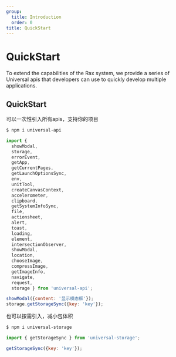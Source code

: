 ```yaml
---
group:
  title: Introduction
  order: 0
title: QuickStart
---
```


# QuickStart

To extend the capabilities of the Rax system, we provide a series of Universal apis that developers can use to quickly develop multiple applications.

## QuickStart

可以一次性引入所有apis，支持你的项目

```bash
$ npm i universal-api
```

```js
import { 
  showModal,
  storage,
  errorEvent,
  getApp,
  getCurrentPages,
  getLaunchOptionsSync,
  env,
  unitTool,
  createCanvasContext,
  accelerometer,
  clipboard,
  getSystemInfoSync,
  file,
  actionsheet,
  alert,
  toast,
  loading,
  element,
  intersectionObserver,
  showModal,
  location,
  chooseImage,
  compressImage,
  getImageInfo,
  navigate,
  request,
  storage } from 'universal-api';

showModal({content: '显示模态框'});
storage.getStorageSync({key: 'key'});

```

也可以按需引入，减小包体积


```bash
$ npm i universal-storage
```

```js
import { getStorageSync } from 'universal-storage';

getStorageSync({key: 'key'});

```

